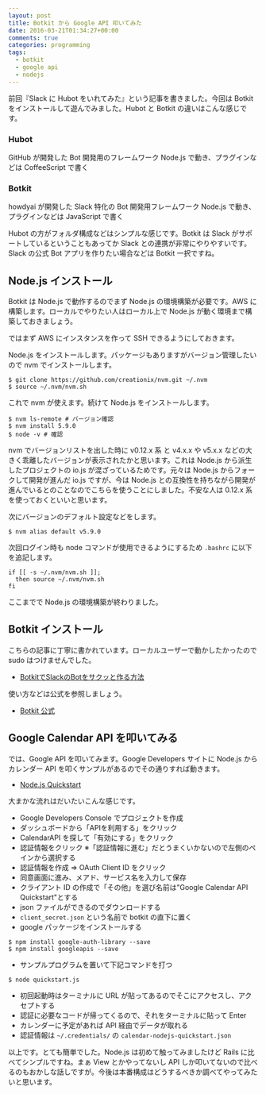 ```yaml
---
layout: post
title: Botkit から Google API 叩いてみた
date: 2016-03-21T01:34:27+00:00
comments: true
categories: programming
tags:
  - botkit
  - google api
  - nodejs
---
```


前回『Slack に Hubot をいれてみた』という記事を書きました。今回は Botkit をインストールして遊んでみました。Hubot と Botkit の違いはこんな感じです。

### Hubot
GitHub が開発した Bot 開発用のフレームワーク
Node.js で動き、プラグインなどは CoffeeScript で書く

### Botkit
howdyai が開発した Slack 特化の Bot 開発用フレームワーク
Node.js で動き、プラグインなどは JavaScript で書く

Hubot の方がフォルダ構成などはシンプルな感じです。Botkit は Slack がサポートしているということもあってか Slack との連携が非常にやりやすいです。Slack の公式 Bot アプリを作りたい場合などは Botkit 一択ですね。

## Node.js インストール
Botkit は Node.js で動作するのでまず Node.js の環境構築が必要です。AWS に構築します。ローカルでやりたい人はローカル上で Node.js が動く環境まで構築しておきましょう。

ではまず AWS にインスタンスを作って SSH できるようにしておきます。

Node.js をインストールします。パッケージもありますがバージョン管理したいので nvm でインストールします。

    $ git clone https://github.com/creationix/nvm.git ~/.nvm
    $ source ~/.nvm/nvm.sh

これで nvm が使えます。続けて Node.js をインストールします。

    $ nvm ls-remote # バージョン確認
    $ nvm install 5.9.0
    $ node -v # 確認

nvm でバージョンリストを出した時に v0.12.x 系 と v4.x.x や v5.x.x などの大きく乖離したバージョンが表示されたかと思います。これは Node.js から派生したプロジェクトの io.js が混ざっているためです。元々は Node.js からフォークして開発が進んだ io.js ですが、今は Node.js との互換性を持ちながら開発が進んでいるとのことなのでこちらを使うことにしました。不安な人は 0.12.x 系を使っておくといいと思います。

次にバージョンのデフォルト設定などをします。

    $ nvm alias default v5.9.0

次回ログイン時も node コマンドが使用できるようにするため `.bashrc` に以下を追記します。

    if [[ -s ~/.nvm/nvm.sh ]];
      then source ~/.nvm/nvm.sh
    fi

ここまでで Node.js の環境構築が終わりました。

## Botkit インストール
こちらの記事に丁寧に書かれています。ローカルユーザーで動かしたかったので sudo はつけませんでした。

- [BotkitでSlackのBotをサクッと作る方法](http://toach.click/2016/01/10/slack-botkit/)

使い方などは公式を参照しましょう。

- [Botkit 公式](https://github.com/howdyai/botkit)

## Google Calendar API を叩いてみる
では、Google API を叩いてみます。Google Developers サイトに Node.js からカレンダー API を叩くサンプルがあるのでその通りすれば動きます。

- [Node.js Quickstart](https://developers.google.com/google-apps/calendar/quickstart/nodejs#prerequisites)

大まかな流れはだいたいこんな感じです。

- Google Developers Console でプロジェクトを作成
- ダッシュボードから「APIを利用する」をクリック
- CalendarAPI を探して「有効にする」をクリック
- 認証情報をクリック ※「認証情報に進む」だとうまくいかないので左側のペインから選択する
- 認証情報を作成 => OAuth Client ID をクリック
- 同意画面に進み、メアド、サービス名を入力して保存
- クライアント ID の作成で「その他」を選び名前は"Google Calendar API Quickstart"とする
- json ファイルができるのでダウンロードする
- `client_secret.json` という名前で botkit の直下に置く
- google パッケージをインストールする 

```
$ npm install google-auth-library --save
$ npm install googleapis --save
```
- サンプルプログラムを置いて下記コマンドを打つ

```
$ node quickstart.js
```

- 初回起動時はターミナルに URL が貼ってあるのでそこにアクセスし、アクセプトする
- 認証に必要なコードが帰ってくるので、それをターミナルに貼って Enter
- カレンダーに予定があれば API 経由でデータが取れる
- 認証情報は `~/.credentials/` の `calendar-nodejs-quickstart.json`

以上です。とても簡単でした。Node.js は初めて触ってみましたけど Rails に比べてシンプルですね。まぁ View とかやってないし API しか叩いてないので比べるのもおかしな話しですが。今後は本番構成はどうするべきか調べてやってみたいと思います。
